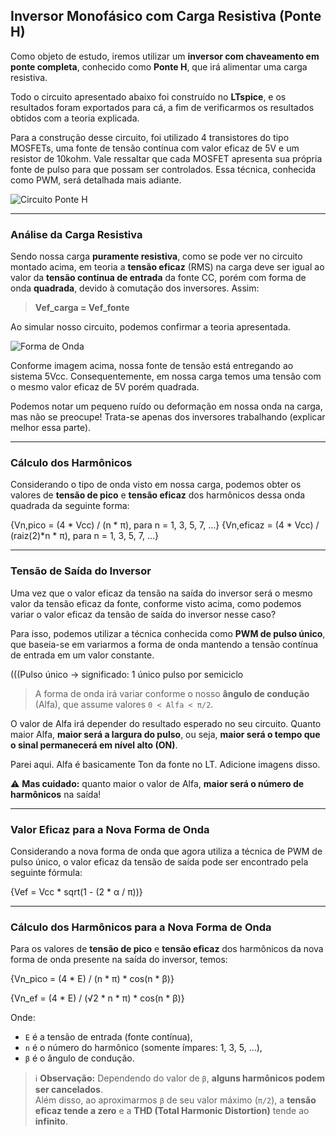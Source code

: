 ## Inversor Monofásico com Carga Resistiva (Ponte H)

Como objeto de estudo, iremos utilizar um **inversor com chaveamento em ponte completa**, conhecido como **Ponte H**, que irá alimentar uma carga resistiva.

Todo o circuito apresentado abaixo foi construído no **LTspice**, e os resultados foram exportados para cá, a fim de verificarmos os resultados obtidos com a teoria explicada.

Para a construção desse circuito, foi utilizado 4 transistores do tipo MOSFETs, uma fonte de tensão contínua com valor eficaz de 5V e um resistor de 10kohm. Vale ressaltar que cada MOSFET apresenta sua própria fonte de pulso para que possam ser controlados. Essa técnica, conhecida como PWM, será detalhada mais adiante.

![Circuito Ponte H](circuito.png)

---

### Análise da Carga Resistiva

Sendo nossa carga **puramente resistiva**, como se pode ver no circuito montado acima, em teoria a **tensão eficaz** (RMS) na carga deve ser igual ao valor da **tensão contínua de entrada** da fonte CC, porém com forma de onda **quadrada**, devido à comutação dos inversores. Assim:

> **Vef_carga = Vef_fonte**

Ao simular nosso circuito, podemos confirmar a teoria apresentada.

![Forma de Onda](onda_saida.png)

Conforme imagem acima, nossa fonte de tensão está entregando ao sistema 5Vcc. Consequentemente, em nossa carga temos uma tensão com o mesmo valor eficaz de 5V porém quadrada.

Podemos notar um pequeno ruído ou deformação em nossa onda na carga, mas não se preocupe! Trata-se apenas dos inversores trabalhando (explicar melhor essa parte).

---

### Cálculo dos Harmônicos

Considerando o tipo de onda visto em nossa carga, podemos obter os valores de **tensão de pico** e **tensão eficaz** dos harmônicos dessa onda quadrada da seguinte forma:

{Vn,pico = (4 * Vcc) / (n * π), para n = 1, 3, 5, 7, ...}
{Vn,eficaz = (4 * Vcc) / (raiz(2)*n * π), para n = 1, 3, 5, 7, ...}

---

### Tensão de Saída do Inversor

Uma vez que o valor eficaz da tensão na saída do inversor será o mesmo valor da tensão eficaz da fonte, conforme visto acima, como podemos variar o valor eficaz da tensão de saída do inversor nesse caso?

Para isso, podemos utilizar a técnica conhecida como **PWM de pulso único**, que baseia-se em variarmos a forma de onda mantendo a tensão contínua de entrada em um valor constante.

(((Pulso único -> significado: 1 único pulso por semiciclo

> A forma de onda irá variar conforme o nosso **ângulo de condução** (Alfa), que assume valores `0 < Alfa < π/2`.

O valor de Alfa irá depender do resultado esperado no seu circuito. Quanto maior Alfa, **maior será a largura do pulso**, ou seja, **maior será o tempo que o sinal permanecerá em nível alto (ON)**.

Parei aqui. Alfa é basicamente Ton da fonte no LT. Adicione imagens disso.

⚠️ **Mas cuidado:** quanto maior o valor de Alfa, **maior será o número de harmônicos** na saída!

---

### Valor Eficaz para a Nova Forma de Onda

Considerando a nova forma de onda que agora utiliza a técnica de PWM de pulso único, o valor eficaz da tensão de saída pode ser encontrado pela seguinte fórmula:

{Vef = Vcc * sqrt(1 - (2 * α / π))}

---

### Cálculo dos Harmônicos para a Nova Forma de Onda

Para os valores de **tensão de pico** e **tensão eficaz** dos harmônicos da nova forma de onda presente na saída do inversor, temos:

{Vn_pico = (4 * E) / (n * π) * cos(n * β)}

{Vn_ef = (4 * E) / (√2 * n * π) * cos(n * β)}

Onde:

- `E` é a tensão de entrada (fonte contínua),
- `n` é o número do harmônico (somente ímpares: 1, 3, 5, ...),
- `β` é o ângulo de condução.

> ℹ️ **Observação:** Dependendo do valor de `β`, **alguns harmônicos podem ser cancelados**.  
> Além disso, ao aproximarmos `β` de seu valor máximo (`π/2`), a **tensão eficaz tende a zero** e a **THD (Total Harmonic Distortion)** tende ao **infinito**.
